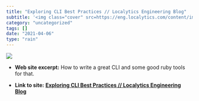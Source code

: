 ```yaml
---
title: "Exploring CLI Best Practices // Localytics Engineering Blog"
subtitle: '<img class="cover" src=https://eng.localytics.com/content/images/2016/10/photo-1452421822248-d4c2b47...'
category: "uncategorized"
tags: []
date: "2021-04-06"
type: "rain"
---
```

<img class="cover" src=https://eng.localytics.com/content/images/2016/10/photo-1452421822248-d4c2b47f0c81.jpeg>



* **Web site excerpt:** How to write a great CLI and some good ruby tools for that.

* **Link to site:** **[Exploring CLI Best Practices // Localytics Engineering Blog](https://eng.localytics.com/exploring-cli-best-practices)**
